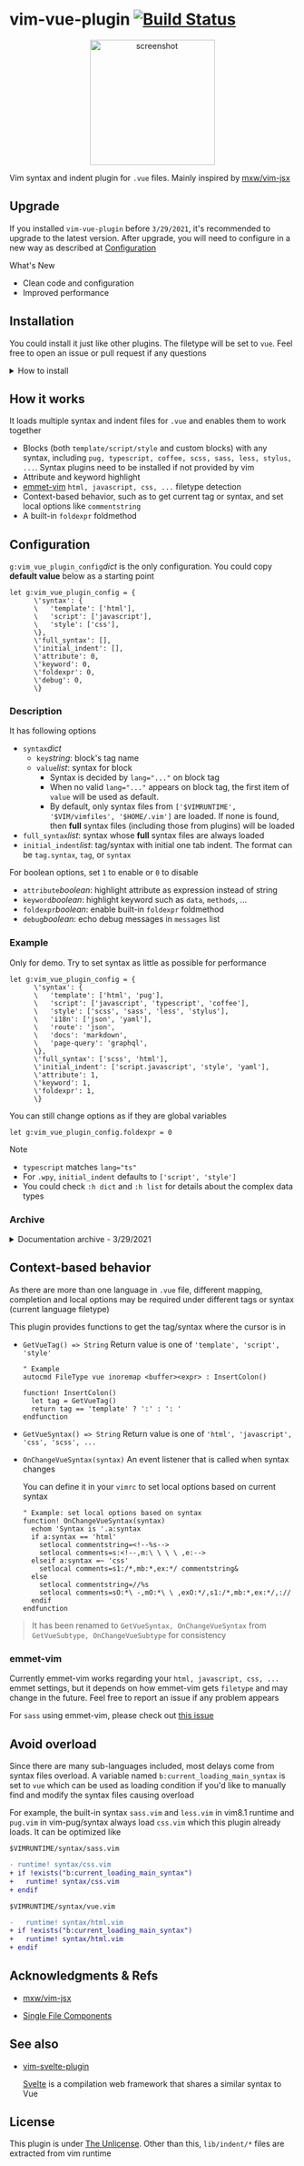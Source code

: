 # vim-vue-plugin [![Build Status][12]](https://travis-ci.com/leafOfTree/vim-vue-plugin)

<p align="center">
<a href="https://github.com/altercation/vim-colors-solarized">
<img alt="screenshot" src="https://raw.githubusercontent.com/leafOfTree/leafOfTree.github.io/master/vim-vue-plugin-screenshot.png" width="220" />
</a>
</p>

Vim syntax and indent plugin for `.vue` files. Mainly inspired by [mxw/vim-jsx][1]

## Upgrade

If you installed `vim-vue-plugin` before `3/29/2021`, it's recommended to upgrade to the latest version. After upgrade, you will need to configure in a new way as described at [Configuration](#configuration)

What's New

- Clean code and configuration
- Improved performance

## Installation

You could install it just like other plugins. The filetype will be set to `vue`. Feel free to open an issue or pull request if any questions

<details>
<summary><a>How to install</a></summary>

- [VundleVim][2]

    ```vim
    Plugin 'leafOfTree/vim-vue-plugin'
    ```

- [vim-pathogen][5]

    ```
    cd ~/.vim/bundle
    git clone https://github.com/leafOfTree/vim-vue-plugin --depth 1
    ```

- [vim-plug][7]

    ```vim
    Plug 'leafOfTree/vim-vue-plugin'
    :PlugInstall
    ```

- Or manually, clone this plugin to `path/to/this_plugin`, and add it to `rtp` in vimrc

    ```vim
    set rtp+=path/to/this_plugin

    " If filetype is not set to 'vue', try
    filetype off
    set rtp+=path/to/this_plugin
    filetype plugin indent on
    ```
<br />
</details>

## How it works

It loads multiple syntax and indent files for `.vue` and enables them to work together

- Blocks (both `template/script/style` and custom blocks) with any syntax, including `pug, typescript, coffee, scss, sass, less, stylus, ...`. Syntax plugins need to be installed if not provided by vim
- Attribute and keyword highlight
- [emmet-vim][10] `html, javascript, css, ...` filetype detection
- Context-based behavior, such as to get current tag or syntax, and set local options like `commentstring`
- A built-in `foldexpr` foldmethod

## Configuration

`g:vim_vue_plugin_config`*dict* is the only configuration. You could copy **default value** below as a starting point

```vim
let g:vim_vue_plugin_config = { 
      \'syntax': {
      \   'template': ['html'],
      \   'script': ['javascript'],
      \   'style': ['css'],
      \},
      \'full_syntax': [],
      \'initial_indent': [],
      \'attribute': 0,
      \'keyword': 0,
      \'foldexpr': 0,
      \'debug': 0,
      \}
```

### Description

It has following options

- `syntax`*dict*
    - `key`*string*: block's tag name
    - `value`*list*: syntax for block
        - Syntax is decided by `lang="..."` on block tag
        - When no valid `lang="..."` appears on block tag, the first item of `value` will be used as default.
        - By default, only syntax files from `['$VIMRUNTIME', '$VIM/vimfiles', '$HOME/.vim']` are loaded. If none is found, then **full** syntax files (including those from plugins) will be loaded
- `full_syntax`*list*: syntax whose **full** syntax files are always loaded
- `initial_indent`*list*: tag/syntax with initial one tab indent. The format can be `tag.syntax`, `tag`, or `syntax`

For boolean options, set `1` to enable or `0` to disable

- `attribute`*boolean*: highlight attribute as expression instead of string
- `keyword`*boolean*: highlight keyword such as `data`, `methods`, ...
- `foldexpr`*boolean*: enable built-in `foldexpr` foldmethod
- `debug`*boolean*: echo debug messages in `messages` list

### Example

Only for demo. Try to set syntax as little as possible for performance

```vim
let g:vim_vue_plugin_config = { 
      \'syntax': {
      \   'template': ['html', 'pug'],
      \   'script': ['javascript', 'typescript', 'coffee'],
      \   'style': ['scss', 'sass', 'less', 'stylus'],
      \   'i18n': ['json', 'yaml'],
      \   'route': 'json',
      \   'docs': 'markdown',
      \   'page-query': 'graphql',
      \},
      \'full_syntax': ['scss', 'html'],
      \'initial_indent': ['script.javascript', 'style', 'yaml'],
      \'attribute': 1,
      \'keyword': 1,
      \'foldexpr': 1,
      \}

```

You can still change options as if they are global variables

```vim
let g:vim_vue_plugin_config.foldexpr = 0
```

Note

- `typescript` matches `lang="ts"`
- For `.wpy`, `initial_indent` defaults to `['script', 'style']`
- You could check `:h dict` and `:h list` for details about the complex data types

### Archive

<details>
<summary>Documentation archive - 3/29/2021</summary>
Set global variable to `1` to enable or `0` to disable. Ex:

```vim
let g:vim_vue_plugin_load_full_syntax = 1
```

| variable                              | description                                                                                            | default                    |
|---------------------------------------|--------------------------------------------------------------------------------------------------------------------------------|----------------------------|
| `g:vim_vue_plugin_load_full_syntax`\* | Enable: load all syntax files in `runtimepath` to enable related syntax plugins.<br> Disable: only in `$VIMRUNTIME/syntax`, `~/.vim/syntax` and `$VIM/vimfiles/syntax`. | 0 |
| `g:vim_vue_plugin_use_pug`\*          | Enable pug syntax for `<template lang="pug">`.                                                         | 0 |
| `g:vim_vue_plugin_use_coffee`         | Enable coffee syntax for `<script lang="coffee">`.                                                     | 0 |
| `g:vim_vue_plugin_use_typescript`     | Enable typescript syntax for `<script lang="ts">`.                                                     | 0 |
| `g:vim_vue_plugin_use_less`           | Enable less syntax for `<style lang="less">`.                                                          | 0 |
| `g:vim_vue_plugin_use_sass`           | Enable sass syntax for `<style lang="scss\|sass">`.                               | 0 |
| `g:vim_vue_plugin_use_scss`           | Enable scss syntax for `<style lang="scss">`.                               | 0 |
| `g:vim_vue_plugin_use_stylus`         | Enable stylus syntax for `<style lang="stylus">`.                                                      | 0 |
| `g:vim_vue_plugin_has_init_indent`    | Initially indent one tab inside `style/script` tags.                                                   | 0+ |
| `g:vim_vue_plugin_highlight_vue_attr` | Highlight vue attribute value as expression instead of string.                                         | 0 |
| `g:vim_vue_plugin_highlight_vue_keyword` | Highlight vue keyword like `data`, `methods`, ...                       | 0 |
| `g:vim_vue_plugin_use_foldexpr`\#     | Enable built-in `foldexpr` foldmethod.                                                                  | 0 |
| `g:vim_vue_plugin_custom_blocks`      | Highlight custom blocks. See details below.                                                            | {} |
| `g:vim_vue_plugin_debug`              | Echo debug messages in `messages` list. Useful to debug if unexpected indents occur.                   | 0 |

\*: Vim may be slow if the feature is enabled. Find a balance between syntax highlight and speed. By the way, custom syntax can be added in `~/.vim/syntax` or `$VIM/vimfiles/syntax`. 

\#: In the case when it's enabled, the `foldexpr` is not efficient for large files, so it's not enabled initially when the line number exceeds `1000`. You can enable it manually by `setlocal foldmethod=expr` when required.

\+: 0 for `.vue` and 1 for `.wpy`

**Note**

- `g:vim_vue_plugin_load_full_syntax` applies to other `HTML/Sass/Less` plugins.
- `filetype` is set to `vue` so autocmds and other settings for `javascript` have to be manually enabled for `vue`.

## Custom blocks

You can enable highlighting in a custom block by setting `g:vim_vue_plugin_custom_blocks`. 

The structure is `{ block: filetype }` or `{ block: filetype[] }`. When providing a filetype list, you need to add `lang="..."` in the tag. Otherwise, the first one will be used.

### Example

```vim
let g:vim_vue_plugin_custom_blocks = { 
      \'docs': 'markdown',
      \'i18n': ['json', 'yaml', 'json5'],
      \}
```

Should highlight custom blocks in `.vue` such as

```vue
<docs>
# This is the documentation for component.
</docs>

<i18n lang="yaml">
en:
  hello: "Hello World!"
ja:
  hello: "こんにちは、世界！"
</i18n>
```
</details>

## Context-based behavior

As there are more than one language in `.vue` file, different mapping, completion and local options may be required under different tags or syntax (current language filetype)

This plugin provides functions to get the tag/syntax where the cursor is in

- `GetVueTag() => String` Return value is one of `'template', 'script', 'style'`

    ```vim
    " Example
    autocmd FileType vue inoremap <buffer><expr> : InsertColon()

    function! InsertColon()
      let tag = GetVueTag()
      return tag == 'template' ? ':' : ': '
    endfunction
    ```

- `GetVueSyntax() => String` Return value is one of `'html', 'javascript', 'css', 'scss', ...`

- `OnChangeVueSyntax(syntax)` An event listener that is called when syntax changes

    You can define it in your `vimrc` to set local options based on current syntax

    ```vim
    " Example: set local options based on syntax
    function! OnChangeVueSyntax(syntax)
      echom 'Syntax is '.a:syntax
      if a:syntax == 'html'
        setlocal commentstring=<!--%s-->
        setlocal comments=s:<!--,m:\ \ \ \ ,e:-->
      elseif a:syntax =~ 'css'
        setlocal comments=s1:/*,mb:*,ex:*/ commentstring&
      else
        setlocal commentstring=//%s
        setlocal comments=sO:*\ -,mO:*\ \ ,exO:*/,s1:/*,mb:*,ex:*/,://
      endif
    endfunction
    ```

> It has been renamed to `GetVueSyntax, OnChangeVueSyntax` from `GetVueSubtype, OnChangeVueSubtype` for consistency

### emmet-vim

Currently emmet-vim works regarding your `html, javascript, css, ...` emmet settings, but it depends on how emmet-vim gets `filetype` and may change in the future. Feel free to report an issue if any problem appears

For `sass` using emmet-vim, please check out [this issue][17]

## Avoid overload

Since there are many sub-languages included, most delays come from syntax files overload. A variable named `b:current_loading_main_syntax` is set to `vue` which can be used as loading condition if you'd like to manually find and modify the syntax files causing overload

For example, the built-in syntax `sass.vim` and `less.vim` in vim8.1 runtime and `pug.vim` in vim-pug/syntax always load `css.vim` which this plugin already loads. It can be optimized like

`$VIMRUNTIME/syntax/sass.vim`
```diff
- runtime! syntax/css.vim
+ if !exists("b:current_loading_main_syntax")
+   runtime! syntax/css.vim
+ endif
```

`$VIMRUNTIME/syntax/vue.vim`
```diff
-   runtime! syntax/html.vim
+ if !exists("b:current_loading_main_syntax")
+   runtime! syntax/html.vim
+ endif
```

## Acknowledgments & Refs

- [mxw/vim-jsx][1]

- [Single File Components][3]

## See also

- [vim-svelte-plugin][9] 

    [Svelte][13] is a compilation web framework that shares a similar syntax to Vue

## License

This plugin is under [The Unlicense][8]. Other than this, `lib/indent/*` files are extracted from vim runtime

[1]: https://github.com/mxw/vim-jsx "mxw: vim-jsx"
[2]: https://github.com/VundleVim/Vundle.vim
[3]: https://vuejs.org/v2/guide/single-file-components.html
[4]: https://github.com/digitaltoad/vim-pug
[5]: https://github.com/tpope/vim-pathogen
[6]: https://github.com/Tencent/wepy
[7]: https://github.com/junegunn/vim-plug
[8]: https://choosealicense.com/licenses/unlicense/
[9]: https://github.com/leafOfTree/vim-svelte-plugin
[10]: https://github.com/mattn/emmet-vim
[11]: https://github.com/kchmck/vim-coffee-script
[12]: https://travis-ci.com/leafOfTree/vim-vue-plugin.svg?branch=master
[13]: https://svelte.dev/
[14]: https://github.com/leafgarland/typescript-vim
[15]: https://github.com/HerringtonDarkholme/yats.vim
[16]: https://github.com/iloginow/vim-stylus
[17]: https://github.com/leafOfTree/vim-vue-plugin/issues/23#issuecomment-628306633
